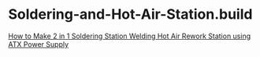 # Soldering-and-Hot-Air-Station.build
[How to Make 2 in 1 Soldering Station Welding Hot Air Rework Station using ATX Power Supply](https://youtu.be/yutijnsXo4U)
